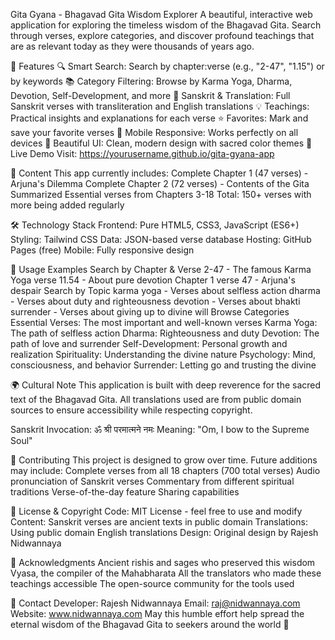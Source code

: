 Gita Gyana - Bhagavad Gita Wisdom Explorer
A beautiful, interactive web application for exploring the timeless wisdom of the Bhagavad Gita. Search through verses, explore categories, and discover profound teachings that are as relevant today as they were thousands of years ago.

🌟 Features
🔍 Smart Search: Search by chapter:verse (e.g., "2-47", "1.15") or by keywords
📚 Category Filtering: Browse by Karma Yoga, Dharma, Devotion, Self-Development, and more
🎯 Sanskrit & Translation: Full Sanskrit verses with transliteration and English translations
💡 Teachings: Practical insights and explanations for each verse
⭐ Favorites: Mark and save your favorite verses
📱 Mobile Responsive: Works perfectly on all devices
🎨 Beautiful UI: Clean, modern design with sacred color themes
🚀 Live Demo
Visit: https://yourusername.github.io/gita-gyana-app

📖 Content
This app currently includes:
Complete Chapter 1 (47 verses) - Arjuna's Dilemma
Complete Chapter 2 (72 verses) - Contents of the Gita Summarized
Essential verses from Chapters 3-18
Total: 150+ verses with more being added regularly

🛠️ Technology Stack
Frontend: Pure HTML5, CSS3, JavaScript (ES6+)
Styling: Tailwind CSS
Data: JSON-based verse database
Hosting: GitHub Pages (free)
Mobile: Fully responsive design

📝 Usage Examples
Search by Chapter & Verse
2-47 - The famous Karma Yoga verse
11.54 - About pure devotion
Chapter 1 verse 47 - Arjuna's despair
Search by Topic
karma yoga - Verses about selfless action
dharma - Verses about duty and righteousness
devotion - Verses about bhakti
surrender - Verses about giving up to divine will
Browse Categories
Essential Verses: The most important and well-known verses
Karma Yoga: The path of selfless action
Dharma: Righteousness and duty
Devotion: The path of love and surrender
Self-Development: Personal growth and realization
Spirituality: Understanding the divine nature
Psychology: Mind, consciousness, and behavior
Surrender: Letting go and trusting the divine

🌍 Cultural Note
This application is built with deep reverence for the sacred text of the Bhagavad Gita. All translations used are from public domain sources to ensure accessibility while respecting copyright.

Sanskrit Invocation: ॐ श्री परमात्मने नमः
Meaning: "Om, I bow to the Supreme Soul"

🤝 Contributing
This project is designed to grow over time. Future additions may include:
Complete verses from all 18 chapters (700 total verses)
Audio pronunciation of Sanskrit verses
Commentary from different spiritual traditions
Verse-of-the-day feature
Sharing capabilities

📜 License & Copyright
Code: MIT License - feel free to use and modify
Content: Sanskrit verses are ancient texts in public domain
Translations: Using public domain English translations
Design: Original design by Rajesh Nidwannaya

🙏 Acknowledgments
Ancient rishis and sages who preserved this wisdom
Vyasa, the compiler of the Mahabharata
All the translators who made these teachings accessible
The open-source community for the tools used

📧 Contact
Developer: Rajesh Nidwannaya
Email: raj@nidwannaya.com
Website: www.nidwannaya.com
May this humble effort help spread the eternal wisdom of the Bhagavad Gita to seekers around the world 🙏

